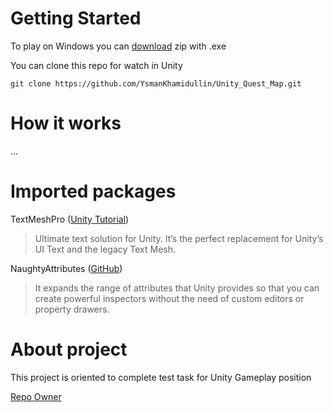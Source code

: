 # Getting Started

To play on Windows you can [download](https://github.com/YsmanKhamidullin/Unity_Quest_Map/releases) zip with .exe

You can clone this repo for watch in Unity

````
git clone https://github.com/YsmanKhamidullin/Unity_Quest_Map.git
````

# How it works

...

# Imported packages

TextMeshPro ([Unity Tutorial](https://learn.unity.com/tutorial/working-with-textmesh-pro#))

> Ultimate text solution for Unity.
> It’s the perfect replacement for Unity’s UI Text and the legacy Text Mesh.

NaughtyAttributes ([GitHub](https://github.com/dbrizov/NaughtyAttributes))

> It expands the range of attributes that Unity provides so that you can create powerful inspectors
> without the need of custom editors or property drawers.

# About project

This project is oriented to complete test task for Unity Gameplay position

[Repo Owner](https://github.com/YsmanKhamidullin)